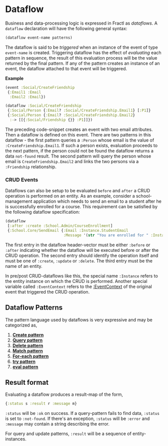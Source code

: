 # Dataflow

Business and data-processing logic is expressed in Fractl as *dataflows*. 
A `dataflow` declaration will have the following general syntax:

```clojure
(dataflow event-name patterns)
```

The dataflow is said to be *triggered* when an instance of the event of type `event-name` is created.
Triggering dataflow has the effect of *evaluating* each pattern in sequence, the result of this evaluation
process will be the value returned by the final pattern. If any of the pattern creates an instance of an event,
the dataflow attached to that event will be triggered.

**Example**

```clojure
(event :Social/CreateFriendship
 {:Email1 :Email
  :Email2 :Email})

(dataflow :Social/CreateFriendship
 {:Social/Person {:Email? :Social/CreateFriendship.Email1} [:P1]}
 {:Social/Person {:Email? :Social/CreateFriendship.Email2}
  :-> [[{:Social/Friendship {}} :P1]]})
```

The preceding code-snippet creates an event with two email attributes. Then a dataflow is defined on this event.
There are two patterns in this dataflow - the first pattern queries a `:Person` whose email is the value of
`:CreateFriendship.Email1`. If such a person exists, evaluation proceeds to the next pattern, if the person could not be
found the dataflow returns a data `not-found` result. The second pattern will query the person whose email
is `CreateFriendship.Email2` and links the two persons via a `:Friendship` relationship.

### CRUD Events

Dataflows can also be setup to be evaluated `before` and `after` a CRUD operation is performed on an entity.
As an example, consider a school-management application which needs to send an email to a student after he is
successfully enrolled for a course. This requirement can be satisfied by the following dataflow specification:

```clojure
(dataflow
 [:after :create :School.Admin/CourseEnrollment]
 {:School.Core/SendEmail {:Email :Instance.StudentEmail
                          :Message '(str "You are enrolled for " :Instance.CourseName)}})
```

The first entry in the dataflow header-vector must be either `:before` or `:after` indicating whether the dataflow
will be executed before or after the CRUD operation. The second entry should identify the operation itself and
must be one of `:create`, `:update` or `:delete`. The third entry must be the name of an entity.

In pre/post CRUD-dataflows like this, the special name `:Instance` refers to the entity instance
on which the CRUD is performed. Another special variable called `:EventContext` refers to
the [:EventContext](event#event-context) of the original event that triggered the CRUD operation.

## Dataflow Patterns

The pattern language used by dataflows is very expressive and may be categorized as,

1. **[Create pattern](docs/language/reference/business-logic/dataflow-patterns.md#create)**
2. **[Query pattern](docs/language/reference/business-logic/dataflow-patterns.md#query)**
3. **[Delete pattern](docs/language/reference/business-logic/dataflow-patterns.md#delete)**
4. **[Match pattern](docs/language/reference/business-logic/dataflow-patterns.md#match)**
5. **[For-each pattern](docs/language/reference/business-logic/dataflow-patterns.md#for-each)**
6. **[try pattern](docs/language/reference/business-logic/dataflow-patterns.md#try)**
7. **[eval pattern](docs/language/reference/business-logic/dataflow-patterns.md#eval)**

## Result format

Evaluating a dataflow produces a result-map of the form,

```clojure
{:status s :result r :message m}
```

`:status` will be `:ok` on success. If a query-pattern fails to find data, `:status` is set to `:not-found`.
If there's an exception, `:status` will be `:error` and `:message` may contain a string describing the error.

For query and update patterns, `:result` will be a sequence of entity-instances.
